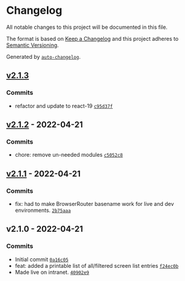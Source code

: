# Changelog

All notable changes to this project will be documented in this file.

The format is based on [Keep a Changelog](https://keepachangelog.com/en/1.0.0/)
and this project adheres to [Semantic Versioning](https://semver.org/spec/v2.0.0.html).

Generated by [`auto-changelog`](https://github.com/CookPete/auto-changelog).

## [v2.1.3](https://github.com/UtahGooner/imprint-screen-list/compare/v2.1.2...v2.1.3)

### Commits

- refactor and update to react-19 [`c95d37f`](https://github.com/UtahGooner/imprint-screen-list/commit/c95d37f6874b2146459c14fd4f6312f2af0cfab9)

## [v2.1.2](https://github.com/UtahGooner/imprint-screen-list/compare/v2.1.1...v2.1.2) - 2022-04-21

### Commits

- chore: remove un-needed modules [`c5052c8`](https://github.com/UtahGooner/imprint-screen-list/commit/c5052c88b187397915df7e18896d6fd0069d7588)

## [v2.1.1](https://github.com/UtahGooner/imprint-screen-list/compare/v2.1.0...v2.1.1) - 2022-04-21

### Commits

- fix: had to make BrowserRouter basename work for live and dev environments. [`2b75aaa`](https://github.com/UtahGooner/imprint-screen-list/commit/2b75aaaefecf12348d8b46e521490352a827a5fd)

## v2.1.0 - 2022-04-21

### Commits

- Initial commit [`0a16c05`](https://github.com/UtahGooner/imprint-screen-list/commit/0a16c05dea2cf69b717066b94bf3159fb9a5713c)
- feat: added a printable list of all/filtered screen list entries [`f24ec0b`](https://github.com/UtahGooner/imprint-screen-list/commit/f24ec0b21fceef7ea27d7c346458b5d05118f5c8)
- Made live on intranet. [`40902e9`](https://github.com/UtahGooner/imprint-screen-list/commit/40902e9f07abcf324a7a9816cbedd9b7b99b5cd9)
